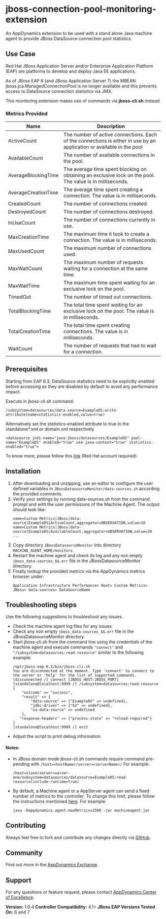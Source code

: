 # jboss-connection-pool-monitoring-extension #

An AppDynamics extension to be used with a stand alone Java machine agent to provide JBoss DataSource connection pool statistics.

## Use Case ##

Red Hat JBoss Application Server and/or Enterprise Application Platform (EAP) are platforms to develop and deploy Java EE applications.

As of JBoss EAP 6 (and JBoss Application Server 7) the MBEAN jboss.jca.ManagedConnectionPool is no longer available and this prevents access to DataSource connection statistics via JMX. 

This monitoring extension makes use of commands via **jboss-cli.sh** instead.

### Metrics Provided ###

Name                | Description
--------------------|---------------------------------
ActiveCount         |The number of active connections. Each of the connections is either in use by an application or available in the pool
AvailableCount      |The number of available connections in the pool.
AverageBlockingTime |The average time spent blocking on obtaining an exclusive lock on the pool. The value is in milliseconds.
AverageCreationTime |The average time spent creating a connection. The value is in milliseconds.
CreatedCount        |The number of connections created.
DestroyedCount      |The number of connections destroyed.
InUseCount          |The number of connections currently in use.
MaxCreationTime     |The maximum time it took to create a connection. The value is in milliseconds.
MaxUsedCount        |The maximum number of connections used.
MaxWaitCount        |The maximum number of requests waiting for a connection at the same time.
MaxWaitTime         |The maximum time spent waiting for an exclusive lock on the pool.
TimedOut            |The number of timed out connections.
TotalBlockingTime   |The total time spent waiting for an exclusive lock on the pool. The value is in milliseconds.
TotalCreationTime   |The total time spent creating connections. The value is in milliseconds.
WaitCount           |The number of requests that had to wait for a connection.

## Prerequisites ##

Starting from EAP 6.3, DataSource statistics need to be explicitly enabled before accessing as they are disabled by default to avoid any performance impact. 

Execute in jboss-cli.sh command:
```
/subsystem=datasources/data-source=ExampleDS:write-attribute(name=statistics-enabled,value=true)
```

Alternatively set the statistics-enabled attribute to true in the standalone*.xml or domain.xml respectively
```
<datasource jndi-name="java:jboss/datasources/ExampleDS" pool-name="ExampleDS" enabled="true" use-java-context="true" statistics-enabled="true">
```

To know more, please follow this [link](https://access.redhat.com/solutions/268793#EAP63) (Red Hat account required)

## Installation ##

1. After downloading and unzipping, use an editor to configure the user defined variables in ```JBossDatasourceMonitor/data-sources.sh``` according the provided comments.
2. Verify your settings by running data-sources.sh from the command prompt and with the user permissions of the Machine Agent. The output should look like:
    ```
    name=Custom Metrics|JBoss|data-source|ExampleDS|ActiveCount,aggregator=OBSERVATION,value=10
    name=Custom Metrics|JBoss|data-source|ExampleDS|AvailableCount,aggregator=OBSERVATION,value=20
    ...
    ```
3. Copy directory ```JBossDatasourceMonitor``` into directory ```MACHINE_AGENT_HOME/monitors```
4. Restart the machine agent and check its log and any non empty ```jboss_data-sources_$$.err``` file in the JBossDatasourceMonitor directory. 
5. Finally lookup the provided metrics via the AppDynamics metrics browser under:
    ```
   Application Infrastructure Performance> Root> Custom Metrics> JBoss> data-sources> DataSourceName
    ````

## Troubleshooting steps ##
Use the following suggestions to troubleshoot any issues.

-  Check the machine agent log files for any issues
- Check any non empty ```jboss_data-sources_$$.err``` file in the JBossDatasourceMonitor directory.
- Start jboss-cli.sh from the command line using the credentials of the machine agent and execute commands ```"connect"``` and ```"/subsystem=datasources:read-resource"``` similar to the following example:
   ```
   /opt/jboss-eap-6.3/bin/jboss-cli.sh
   You are disconnected at the moment. Type 'connect' to connect to the server or 'help' for the list of supported commands.
   [disconnected /] connect [JBOSS_HOST:JBOSS_PORT]
   [standalone@localhost:9999 /] /subsystem=datasources:read-resource
   {
       "outcome" => "success",
       "result" => {
           "data-source" => {"ExampleDS" => undefined},
           "jdbc-driver" => {"h2" => undefined},
           "xa-data-source" => undefined
       },
      "response-headers" => {"process-state" => "reload-required"}
   }
   [standalone@localhost:9999 /] exit
   ```
- Adjust the script to print debug information

#### Notes: ####
- In JBoss domain mode jboss-cli.sh commands require command pre-pending with ```/host=<hostName>/server=<serverName>/```
For example:
    ```
    /host=slave/server=server-one/subsystem=datasources/datasource=ExampleDS:read-resource(include-runtime=true)
    ```
- By default, a Machine agent or a AppServer agent can send a fixed number of metrics to the controller. To change this limit, please follow the instructions mentioned [here](http://docs.appdynamics.com/display/PRO14S/Metrics+Limits). For example:
    ```
    java -Dappdynamics.agent.maxMetrics=2500 -jar machineagent.jar
    ```

## Contributing ##

Always feel free to fork and contribute any changes directly via [GitHub][].

## Community ##

Find out more in the [AppDynamics Exchange][].

## Support ##

For any questions or feature request, please contact [AppDynamics Center of Excellence][].

**Version:** 1.0.4
**Controller Compatibility:** 4.1+
**JBoss EAP Versions Tested On:** 6 and 7

[Github]: https://github.com/Appdynamics/jboss-connection-pool-monitoring-extension
[AppDynamics Exchange]: http://community.appdynamics.com/t5/AppDynamics-eXchange/idb-p/extensions
[AppDynamics Center of Excellence]: mailto:ace-request@appdynamics.com
